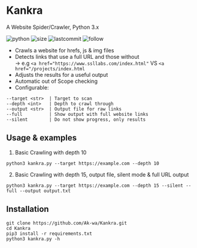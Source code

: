 # Kankra
A Website Spider/Crawler, Python 3.x

![python](https://img.shields.io/pypi/pyversions/Django.svg)
![size](https://img.shields.io/github/size/ak-wa/Kankra/kankra.py.svg)
![lastcommit](https://img.shields.io/github/last-commit/ak-wa/Kankra.svg)
![follow](https://img.shields.io/github/followers/ak-wa.svg?label=Follow&style=social)


* Crawls a website for hrefs, js & img files
* Detects links that use a full URL and those without  
-> e.g `<a href="https://www.ssllabs.com/index.html"` VS `<a href="/projects/index.html`  
* Adjusts the results for a useful output
* Automatic out of Scope checking
* Configurable:   
```
--target <str>  | Target to scan   
--depth <int>   | Depth to crawl through   
--output <str>  | Output file for raw links
--full          | Show output with full website links      
--silent        | Do not show progress, only results
```
## Usage & examples

1. Basic Crawling with depth 10

`
python3 kankra.py --target https://example.com --depth 10
`

2. Basic Crawling with depth 15, output file, silent mode & full URL output

`
python3 kankra.py --target https://example.com --depth 15 --silent --full --output output.txt
`  

## Installation  

```
git clone https://github.com/Ak-wa/Kankra.git
cd Kankra
pip3 install -r requirements.txt
python3 kankra.py -h
```


